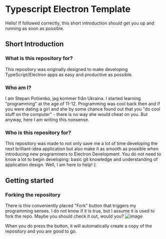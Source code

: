 # Typescript Electron Template
Hello! If followed correctly, this short introduction should get you up and running as soon as possible. 

## Short Introduction
  ### What is this repository for?
  This repository was originally designed to make developing TypeScript/Electron apps as easy and productive as possible. 

  ### Who am I?
  I am Stepan Potiienko, jag kommer från Ukraina. I started learning "programming" at the age of 11-12. Programming was cool back then and if you were dating a girl and she by some chance found out 
  that you "do cool stuff on the computer" - there is no way she would cheat on you. But anyway, here I am writing this nonsense. 

  ### Who is this repository for?
  This repository was made to not only save me a lot of time developing the next brilliant-idea application but also make it as smooth as possible when introducing new programmers to Electron Development.
  You do not need to know a lot to begin developing: basic git knowledge and understanding of application design. Well, I am here to help! (:

## Getting started
  ### Forking the repository
  There is this conveniently placed "Fork" button that triggers my programming senses. I do not know if it is true, but I assume it is used to fork the repo. Maybe you should check it out, would you?
  ![image](https://github.com/StepanPotiienko/TypeScript-Electron-Template/assets/138608284/ded0b26f-0193-4836-ba96-d63afc6c21de)

  When you do press the button, it will automatically create a copy of the repository and you are good to go.
